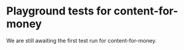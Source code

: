 # Playground tests for content-for-money
We are still awaiting the first test run for content-for-money.
